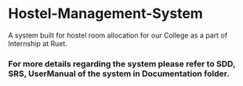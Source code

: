 # Hostel-Management-System
A system built for hostel room allocation for our College as a part of Internship at Ruet.

### For more details regarding the system please refer to SDD, SRS, UserManual of the system in Documentation folder.

